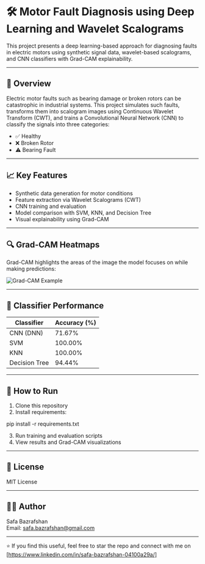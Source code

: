 # 🛠️ Motor Fault Diagnosis using Deep Learning and Wavelet Scalograms

This project presents a deep learning-based approach for diagnosing faults in electric motors using synthetic signal data, wavelet-based scalograms, and CNN classifiers with Grad-CAM explainability.

---

## 📌 Overview

Electric motor faults such as bearing damage or broken rotors can be catastrophic in industrial systems. This project simulates such faults, transforms them into scalogram images using Continuous Wavelet Transform (CWT), and trains a Convolutional Neural Network (CNN) to classify the signals into three categories:

- ✅ Healthy  
- ❌ Broken Rotor  
- ⚠️ Bearing Fault

---

## 📈 Key Features

- Synthetic data generation for motor conditions  
- Feature extraction via Wavelet Scalograms (CWT)  
- CNN training and evaluation  
- Model comparison with SVM, KNN, and Decision Tree  
- Visual explainability using Grad-CAM

---

## 🔍 Grad-CAM Heatmaps

Grad-CAM highlights the areas of the image the model focuses on while making predictions:

![Grad-CAM Example](./gradcam_bearing_fault_1.png)

---

## 🧠 Classifier Performance

| Classifier      | Accuracy (%) |
|-----------------|---------------|
| CNN (DNN)       | 71.67%        |
| SVM             | 100.00%       |
| KNN             | 100.00%       |
| Decision Tree   | 94.44%        |

---



## 🚀 How to Run

1. Clone this repository  
2. Install requirements:

pip install -r requirements.txt

3. Run training and evaluation scripts  
4. View results and Grad-CAM visualizations

---

## 📄 License

MIT License

---

## 🙋‍♀️ Author

Safa Bazrafshan  
Email: safa.bazrafshan@gmail.com

---

⭐️ If you find this useful, feel free to star the repo and connect with me on [https://www.linkedin.com/in/safa-bazrafshan-04100a29a/]
